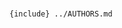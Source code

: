 <!--
 Copyright (c) 2022 CESNET

 This software is released under the MIT License.
 https://opensource.org/licenses/MIT
-->

#

`{include} ../AUTHORS.md`
